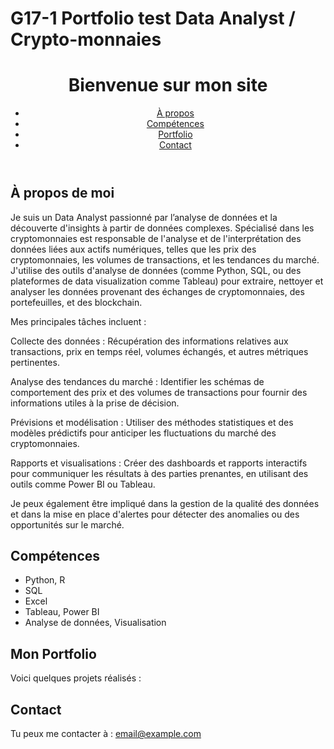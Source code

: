 # G17-1 Portfolio test Data Analyst / Crypto-monnaies

<html lang="fr">
<head>
  <meta charset="UTF-8">
  <meta name="viewport" content="width=device-width, initial-scale=1.0">
  
  <link rel="stylesheet" href="style.css">
</head>
<body>
  <header>
    <h1>Bienvenue sur mon site</h1>
    <nav>
      <ul>
        <li><a href="#about">À propos</a></li>
        <li><a href="#skills">Compétences</a></li>
        <li><a href="#portfolio">Portfolio</a></li>
        <li><a href="#contact">Contact</a></li>
      </ul>
    </nav>
  </header>
  
  <section id="about">
    <h2>À propos de moi</h2>
    <p>Je suis un Data Analyst passionné par l’analyse de données et la découverte d'insights à partir de données complexes.
Spécialisé dans les cryptomonnaies est responsable de l'analyse et de l'interprétation des données liées aux actifs numériques, telles que les prix des cryptomonnaies, les volumes de transactions, et les tendances du marché. 
J'utilise des outils d'analyse de données (comme Python, SQL, ou des plateformes de data visualization comme Tableau) pour extraire, nettoyer et analyser les données provenant des échanges de cryptomonnaies, des portefeuilles, et des blockchain.

Mes principales tâches incluent :

Collecte des données : 
Récupération des informations relatives aux transactions, prix en temps réel, volumes échangés, et autres métriques pertinentes.

Analyse des tendances du marché : 
Identifier les schémas de comportement des prix et des volumes de transactions pour fournir des informations utiles à la prise de décision.

Prévisions et modélisation : 
Utiliser des méthodes statistiques et des modèles prédictifs pour anticiper les fluctuations du marché des cryptomonnaies.

Rapports et visualisations : 
Créer des dashboards et rapports interactifs pour communiquer les résultats à des parties prenantes, en utilisant des outils comme Power BI ou Tableau.

Je peux également être impliqué dans la gestion de la qualité des données et dans la mise en place d'alertes pour détecter des anomalies ou des opportunités sur le marché.</p>
  </section>
  
  <section id="skills">
    <h2>Compétences</h2>
    <ul>
      <li>Python, R</li>
      <li>SQL</li>
      <li>Excel</li>
      <li>Tableau, Power BI</li>
      <li>Analyse de données, Visualisation</li>
    </ul>
  </section>

  <section id="portfolio">
    <h2>Mon Portfolio</h2>
    <p>Voici quelques projets réalisés :</p>
    <!-- Ajoute tes projets ici -->
  </section>

  <section id="contact">
    <h2>Contact</h2>
    <p>Tu peux me contacter à : <a href="mailto:email@example.com">email@example.com</a></p>
  </section>
</body>
</html>
